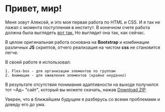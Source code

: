 # Привет, мир! #

Меня зовут Алексей, и это моя первая работа по HTML и CSS.
И я так не лажал с момента поступления в институт.
В конечном счете работа должна была выглядеть [вот так.](http://tamzidhossain.info/html/jamiya-online/)
Но выглядит она так, как сейчас.

В целом оригинальная работа основана на __Bootstrap__ и комбинации различных __JS__ скриптов, отчего реализация на чистом __css__ не становится легче.

В своей работе я использовал:

    1. Flex-box - для организации элементов по группам
    2. Анимации - для оживления элементов (крайне неудачно)

В результате отсутствия понимания адаптивности на выходе получился тот ~Ад~ "сайт", который вы можете скачать, нажав [Download ZIP](https://github.com/rawenloft/coursework/archive/master.zip).

 Уверен, что в ближайшем будущем я разберусь со всеми проблемами и доведу его до ума.
